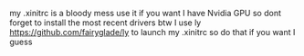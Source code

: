 my .xinitrc is a bloody mess use it if you want I have Nvidia GPU so dont forget to install the most recent drivers btw I use ly 
https://github.com/fairyglade/ly
to launch my .xinitrc so do that if you want I guess
